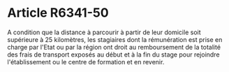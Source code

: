 # Article R6341-50

  
A condition que la distance à parcourir à partir de leur domicile soit supérieure à 25 kilomètres, les stagiaires dont la rémunération est prise en charge par l'Etat ou par la région ont droit au remboursement de la totalité des frais de transport exposés au début et à la fin du stage pour rejoindre l'établissement ou le centre de formation et en revenir.